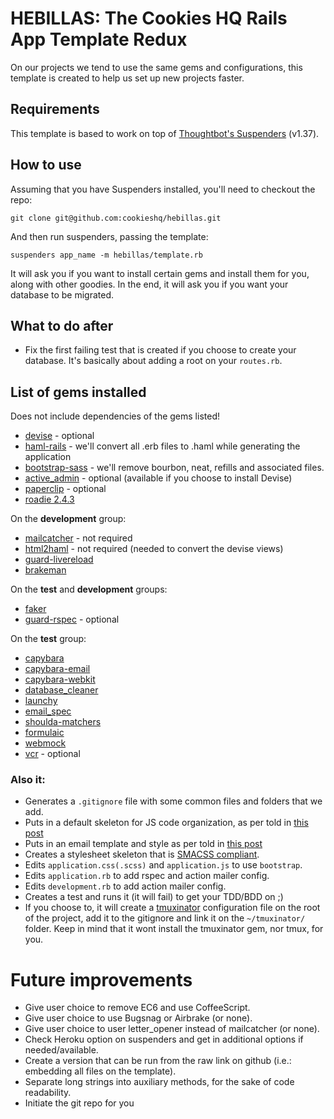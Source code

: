 HEBILLAS: The Cookies HQ Rails App Template Redux
=================================================

On our projects we tend to use the same gems and configurations, this template is created to help us set up new projects faster.

Requirements
------------

This template is based to work on top of [Thoughtbot's Suspenders](https://github.com/thoughtbot/suspenders) (v1.37).

How to use
----------

Assuming that you have Suspenders installed, you'll need to checkout the repo:

```
git clone git@github.com:cookieshq/hebillas.git
```

And then run suspenders, passing the template:

```
suspenders app_name -m hebillas/template.rb
```

It will ask you if you want to install certain gems and install them for you, along with other goodies. In the end, it will ask you if you want your database to be migrated.

What to do after
----------------

* Fix the first failing test that is created if you choose to create your database. It's basically about adding a root on your `routes.rb`.

List of gems installed
----------------------

Does not include dependencies of the gems listed!

* [devise](https://github.com/plataformatec/devise) - optional
* [haml-rails](https://github.com/indirect/haml-rails) - we'll convert all .erb files to .haml while generating the application
* [bootstrap-sass](https://github.com/twbs/bootstrap-sass) - we'll remove bourbon, neat, refills and associated files.
* [active_admin](https://github.com/activeadmin/activeadmin) - optional (available if you choose to install Devise)
* [paperclip](https://github.com/thoughtbot/paperclip) - optional
* [roadie 2.4.3](https://github.com/Mange/roadie/tree/2-4-stable)

On the **development** group:
* [mailcatcher](https://github.com/sj26/mailcatcher) - not required
* [html2haml](https://github.com/haml/html2haml) - not required (needed to convert the devise views)
* [guard-livereload](https://github.com/guard/guard-livereload)
* [brakeman](https://github.com/presidentbeef/brakeman)

On the **test** and **development** groups:
* [faker](https://github.com/stympy/faker)
* [guard-rspec](https://github.com/guard/guard-rspec) - optional

On the **test** group:
* [capybara](https://github.com/jnicklas/capybara)
* [capybara-email](https://github.com/dockyard/capybara-email)
* [capybara-webkit](https://github.com/thoughtbot/capybara-webkit)
* [database_cleaner](https://github.com/DatabaseCleaner/database_cleaner)
* [launchy](https://github.com/copiousfreetime/launchy)
* [email_spec](https://github.com/bmabey/email-spec/)
* [shoulda-matchers](https://github.com/thoughtbot/shoulda-matchers)
* [formulaic](https://github.com/thoughtbot/formulaic)
* [webmock](https://github.com/bblimke/webmock)
* [vcr](https://github.com/vcr/vcr) - optional

### Also it:

* Generates a `.gitignore` file with some common files and folders that we add.
* Puts in a default skeleton for JS code organization, as per told in [this post](http://cookieshq.co.uk/posts/write-maintainable-javascript-in-rails/)
* Puts in an email template and style as per told in [this post](http://cookieshq.co.uk/posts/how-to-style-emails-with-rails-and-roadie/)
* Creates a stylesheet skeleton that is [SMACSS compliant](https://smacss.com/book/categorizing).
* Edits `application.css(.scss)` and `application.js` to use `bootstrap`.
* Edits `application.rb` to add rspec and action mailer config.
* Edits `development.rb` to add action mailer config.
* Creates a test and runs it (it will fail) to get your TDD/BDD on ;)
* If you choose to, it will create a [tmuxinator](https://github.com/tmuxinator/tmuxinator) configuration file on the root of the project, add it to the gitignore and link it on the `~/tmuxinator/` folder. Keep in mind that it wont install the tmuxinator gem, nor tmux, for you.

Future improvements
====================

* Give user choice to remove EC6 and use CoffeeScript.
* Give user choice to use Bugsnag or Airbrake (or none).
* Give user choice to user letter_opener instead of mailcatcher (or none).
* Check Heroku option on suspenders and get in additional options if needed/available.
* Create a version that can be run from the raw link on github (i.e.: embedding all files on the template).
* Separate long strings into auxiliary methods, for the sake of code readability.
* Initiate the git repo for you
